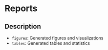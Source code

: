 # Reports

## Description

- `figures`: Generated figures and visualizations
- `tables`: Generated tables and statistics
